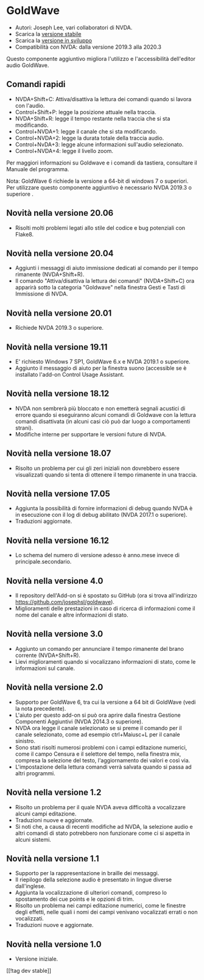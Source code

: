 # GoldWave #

* Autori: Joseph Lee, vari collaboratori di NVDA.
* Scarica la [versione stabile][1]
* Scarica la [versione in sviluppo][2]
* Compatibilità con NVDA: dalla versione 2019.3 alla 2020.3

Questo componente aggiuntivo migliora l'utilizzo e l'accessibilità
dell'editor audio GoldWave.

## Comandi rapidi ##

* NVDA+Shift+C: Attiva/disattiva la lettura dei comandi quando si lavora con
  l'audio.
* Control+Shift+P: legge la posizione attuale nella traccia.
* NVDA+Shift+R: legge il tempo restante nella traccia che si sta
  modificando.
* Control+NVDA+1: legge il canale che si sta modificando.
* Control+NVDA+2: legge la durata totale della traccia audio.
* Control+NvDA+3: legge alcune informazioni sull'audio  selezionato.
* Control+NVDA+4: legge il livello zoom.

Per maggiori informazioni su  Goldwave e i comandi da tastiera, consultare
il Manuale del programma.

Nota: GoldWave 6 richiede la versione a 64-bit di windows 7 o superiori. Per
utilizzare questo componente aggiuntivo è necessario NVDA 2019.3 o superiore
.

## Novità nella versione 20.06

* Risolti molti problemi legati allo stile del codice e bug potenziali con
  Flake8.

## Novità nella versione 20.04

* Aggiunti i messaggi di aiuto immissione dedicati al comando per il tempo
  rimanente (NVDA+Shift+R).
* Il comando "Attiva/disattiva la lettura dei comandi" (NVDA+Shift+C)  ora
  apparirà sotto la categoria "Goldwave" nella finestra Gesti e Tasti di
  Immissione di NVDA.

## Novità nella versione 20.01

* Richiede NVDA 2019.3 o superiore.

## Novità nella versione 19.11

* E' richiesto Windows 7 SP1, GoldWave 6.x e NVDA 2019.1 o superiore.
* Aggiunto il messaggio di aiuto per la finestra suono (accessible se è
  installato l'add-on Control Usage Assistant.

## Novità nella versione 18.12

* NVDA non sembrerà più bloccato e non emetterà segnali acustici di errore
  quando si eseguiranno alcuni comandi di Goldwave con la lettura comandi
  disattivata (in alcuni casi ciò può dar luogo a comportamenti strani).
* Modifiche interne per supportare le versioni future di NVDA.

## Novità nella versione 18.07

* Risolto un problema per cui gli zeri iniziali non dovrebbero essere
  visualizzati quando si tenta di ottenere il tempo rimanente in una
  traccia.

## Novità nella versione 17.05

* Aggiunta la possibilità di fornire informazioni di debug quando NVDA è in
  esecuzione con il log di debug abilitato (NVDA 2017.1 o superiore).
* Traduzioni aggiornate.

## Novità nella versione 16.12

* Lo schema del numero di versione adesso è anno.mese invece di
  principale.secondario.

## Novità nella versione 4.0

* Il repository dell'Add-on si è spostato su GitHub (ora si trova
  all'indirizzo https://github.com/josephsl/goldwave).
* Miglioramenti delle prestazioni in caso di ricerca di informazioni come il
  nome del canale e altre informazioni di stato.

## Novità nella versione 3.0

* Aggiunto un comando per annunciare il tempo rimanente del brano corrente
  (NVDA+Shift+R).
* Lievi miglioramenti quando si vocalizzano informazioni di  stato, come le
  informazioni sul canale.

## Novità nella versione 2.0

* Supporto per GoldWave 6, tra cui la versione a 64 bit di GoldWave (vedi la
  nota precedente).
* L'aiuto per questo add-on si può ora aprire dalla finestra  Gestione
  Componenti Aggiuntivi (NVDA 2014.3 o superiore).
* NVDA ora legge il canale selezionato se si preme il comando per il canale
  selezionato, come ad esempio ctrl+Maiusc+L per il canale sinistro.
* Sono stati risolti numerosi problemi con i campi editazione  numerici,
  come il campo Censura e il selettore del tempo, nella finestra mix,
  compresa la selezione del testo, l'aggiornamento dei valori e così via.
* L'impostazione della lettura comandi verrà salvata quando si passa ad
  altri programmi.

## Novità nella versione 1.2

* Risolto un problema per il quale NVDA aveva difficoltà a vocalizzare
  alcuni campi editazione.
* Traduzioni nuove e aggiornate.
* Si noti che, a causa di recenti modifiche ad NVDA, la selezione  audio e
  altri comandi di stato potrebbero non funzionare come ci si aspetta in
  alcuni sistemi.

## Novità nella versione 1.1

* Supporto per la rappresentazione in braille dei messaggi.
* Il riepilogo della selezione audio è presentato in lingue diverse
  dall'inglese.
* Aggiunta la vocalizzazione di ulteriori comandi, compreso lo spostamento
  dei cue points e le opzioni di trim.
* Risolto un problema nei campi editazione  numerici, come le finestre degli
  effetti, nelle quali i nomi dei campi venivano vocalizzati errati o non
  vocalizzati.
* Traduzioni nuove e aggiornate.

## Novità nella versione 1.0

* Versione iniziale.

[[!tag dev stable]]

[1]: https://addons.nvda-project.org/files/get.php?file=gwv

[2]: https://addons.nvda-project.org/files/get.php?file=gwv-dev
